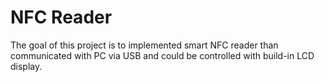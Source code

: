 # NFC Reader

The goal of this project is to implemented smart NFC reader than communicated with PC via USB and could be controlled with build-in LCD display.


